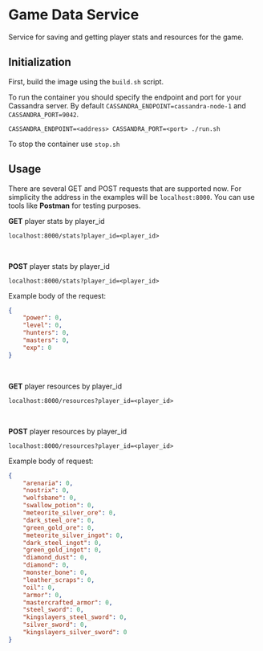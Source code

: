 # Game Data Service

Service for saving and getting player stats and resources for the game.

## Initialization

First, build the image using the `build.sh` script.

To run the container you should specify the endpoint and port for your Cassandra server. By default `CASSANDRA_ENDPOINT=cassandra-node-1` and `CASSANDRA_PORT=9042`.

```
CASSANDRA_ENDPOINT=<address> CASSANDRA_PORT=<port> ./run.sh
```

To stop the container use `stop.sh`

## Usage

There are several GET and POST requests that are supported now. For simplicity the address in the examples will be `localhost:8000`. You can use tools like **Postman** for testing purposes.

**GET** player stats by player_id
```
localhost:8000/stats?player_id=<player_id>
```

</br>

**POST** player stats by player_id
```
localhost:8000/stats?player_id=<player_id>
```
Example body of the request:
```json
{
    "power": 0,
    "level": 0,
    "hunters": 0,
    "masters": 0,
    "exp": 0
}
```

</br>

**GET** player resources by player_id
```
localhost:8000/resources?player_id=<player_id>
```

</br>

**POST** player resources by player_id
```
localhost:8000/resources?player_id=<player_id>
```
Example body of request:
```json
{
    "arenaria": 0,
    "nostrix": 0,
    "wolfsbane": 0,
    "swallow_potion": 0,
    "meteorite_silver_ore": 0,
    "dark_steel_ore": 0,
    "green_gold_ore": 0,
    "meteorite_silver_ingot": 0,
    "dark_steel_ingot": 0,
    "green_gold_ingot": 0,
    "diamond_dust": 0,
    "diamond": 0,
    "monster_bone": 0,
    "leather_scraps": 0,
    "oil": 0,
    "armor": 0,
    "mastercrafted_armor": 0,
    "steel_sword": 0,
    "kingslayers_steel_sword": 0,
    "silver_sword": 0,
    "kingslayers_silver_sword": 0
}
```